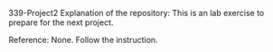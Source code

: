 339-Project2
Explanation of the repository: 
This is an lab exercise to prepare for the next project.

Reference: None. Follow the instruction.
